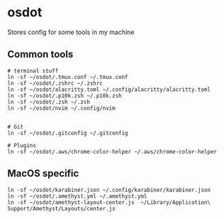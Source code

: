 # osdot
Stores config for some tools in my machine

## Common tools 
```
# terminal stuff
ln -sf ~/osdot/.tmux.conf ~/.tmux.conf
ln -sf ~/osdot/.zshrc ~/.zshrc
ln -sf ~/osdot/alacritty.toml ~/.config/alacritty/alacritty.toml
ln -sf ~/osdot/.p10k.zsh ~/.p10k.zsh
ln -sf ~/osdot/.zsh ~/.zsh
ln -sf ~/osdot/nvim ~/.config/nvim


# Git
ln -sf ~/osdot/.gitconfig ~/.gitconfig

# Plugins
ln -sf ~/osdot/.aws/chrome-color-helper ~/.aws/chrome-color-helper
```


## MacOS specific
```
ln -sf ~/osdot/karabiner.json ~/.config/karabiner/karabiner.json
ln -sf ~/osdot/.amethyst.yml ~/.amethyst.yml
ln -sf ~/osdot/amethyst-layout-center.js  ~/Library/Application\ Support/Amethyst/Layouts/center.js
```
